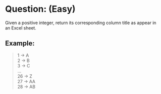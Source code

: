 # Question: (Easy)

Given a positive integer, return its corresponding column title as appear in an Excel sheet.

## Example:

>    1 -> A  <br>
>    2 -> B  <br>
>    3 -> C  <br>
>    ...     <br>
>    26 -> Z  <br>
>    27 -> AA  <br>
>    28 -> AB   